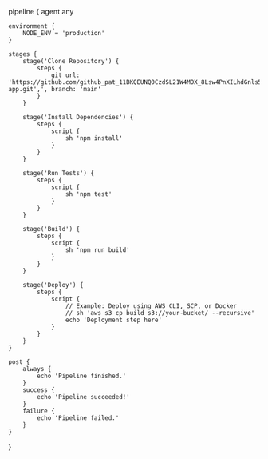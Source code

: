 pipeline {
    agent any

    environment {
        NODE_ENV = 'production'
    }

    stages {
        stage('Clone Repository') {
            steps {
                git url: 'https://github.com/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-app.git',', branch: 'main'
            }
        }

        stage('Install Dependencies') {
            steps {
                script {
                    sh 'npm install'
                }
            }
        }

        stage('Run Tests') {
            steps {
                script {
                    sh 'npm test'
                }
            }
        }

        stage('Build') {
            steps {
                script {
                    sh 'npm run build'
                }
            }
        }

        stage('Deploy') {
            steps {
                script {
                    // Example: Deploy using AWS CLI, SCP, or Docker
                    // sh 'aws s3 cp build s3://your-bucket/ --recursive'
                    echo 'Deployment step here'
                }
            }
        }
    }

    post {
        always {
            echo 'Pipeline finished.'
        }
        success {
            echo 'Pipeline succeeded!'
        }
        failure {
            echo 'Pipeline failed.'
        }
    }
}
